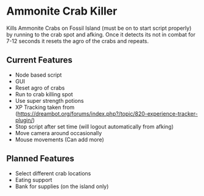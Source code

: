 # Ammonite Crab Killer
Kills Ammonite Crabs on Fossil Island (must be on to start script properly) by running to the crab spot and afking. Once it detects its not in combat for 7-12 seconds it resets the agro of the crabs and repeats.

## Current Features
- Node based script
- GUI
- Reset agro of crabs
- Run to crab killing spot
- Use super strength potions
- XP Tracking taken from (https://dreambot.org/forums/index.php?/topic/820-experience-tracker-plugin/)
- Stop script after set time (will logout automatically from afking)
- Move camera around occasionally
- Mouse movements (Can add more)
## Planned Features
- Select different crab locations
- Eating support
- Bank for supplies (on the island only)